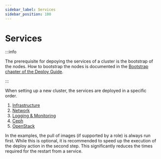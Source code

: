 ```yaml
---
sidebar_label: Services
sidebar_position: 100
---
```


# Services

:::info

The prerequisite for depoying the services of a cluster is the bootstrap of
the nodes. How to bootstrap the nodes is documented in the
[Bootstrap chapter of the Deploy Guide](../bootstrap.md).

:::

When setting up a new cluster, the services are deployed in a specific order.

1. [Infrastructure](./infrastructure)
2. [Network](./network)
3. [Logging & Monitoring](./logging-monitoring)
4. [Ceph](./ceph)
5. [OpenStack](./openstack)


In the examples, the pull of images (if supported by a role) is always run first. While
this is optional, it is recommended to speed up the execution of the deploy action in
the second step. This significantly reduces the times required for the restart from a
service.

